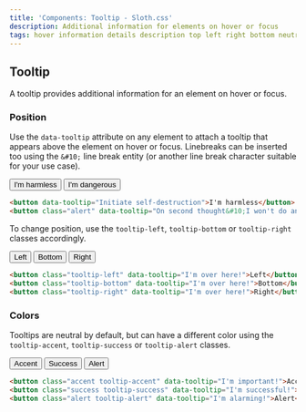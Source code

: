 ```yaml
---
title: 'Components: Tooltip - Sloth.css'
description: Additional information for elements on hover or focus
tags: hover information details description top left right bottom neutral accent success alert
---
```


## Tooltip

A tooltip provides additional information for an element on hover or focus.

### Position

Use the `data-tooltip` attribute on any element to attach a tooltip that appears above the element on hover or focus. Linebreaks can be inserted too using the `&#10;` line break entity (or another line break character suitable for your use case).

<div class="demo">
  <button data-tooltip="Initiate self-destruction">I'm harmless</button>
  <button class="alert" data-tooltip="On second thought&#10;I won't do anything">I'm dangerous</button>
</div>

```html
<button data-tooltip="Initiate self-destruction">I'm harmless</button>
<button class="alert" data-tooltip="On second thought&#10;I won't do anything">I'm dangerous</button>
```

To change position, use the `tooltip-left`, `tooltip-bottom` or `tooltip-right` classes accordingly.

<div class="demo flex-center gap-2">
  <button class="tooltip-left" data-tooltip="I'm over here!">Left</button>
  <button class="tooltip-bottom" data-tooltip="I'm over here!">Bottom</button>
  <button class="tooltip-right" data-tooltip="I'm over here!">Right</button>
</div>

```html
<button class="tooltip-left" data-tooltip="I'm over here!">Left</button>
<button class="tooltip-bottom" data-tooltip="I'm over here!">Bottom</button>
<button class="tooltip-right" data-tooltip="I'm over here!">Right</button>
```

### Colors

Tooltips are neutral by default, but can have a different color using the `tooltip-accent`, `tooltip-success` or `tooltip-alert` classes.

<div class="demo">
  <button class="accent tooltip-accent" data-tooltip="I'm important!">Accent</button>
  <button class="success tooltip-success" data-tooltip="I'm successful!">Success</button>
  <button class="alert tooltip-alert" data-tooltip="I'm alarming!">Alert</button>
</div>

```html
<button class="accent tooltip-accent" data-tooltip="I'm important!">Accent</button>
<button class="success tooltip-success" data-tooltip="I'm successful!">Success</button>
<button class="alert tooltip-alert" data-tooltip="I'm alarming!">Alert</button>
```

